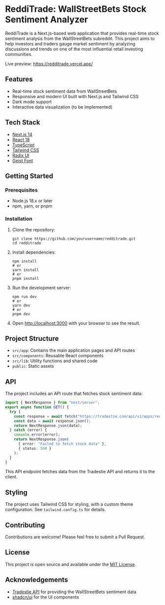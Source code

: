 # ReddiTrade: WallStreetBets Stock Sentiment Analyzer

ReddiTrade is a Next.js-based web application that provides real-time stock sentiment analysis from the WallStreetBets subreddit. This project aims to help investors and traders gauge market sentiment by analyzing discussions and trends on one of the most influential retail investing communities.

Live preview: https://redditrade.vercel.app/

## Features

- Real-time stock sentiment data from WallStreetBets
- Responsive and modern UI built with Next.js and Tailwind CSS
- Dark mode support
- Interactive data visualization (to be implemented)

## Tech Stack

- [Next.js 14](https://nextjs.org/)
- [React 18](https://reactjs.org/)
- [TypeScript](https://www.typescriptlang.org/)
- [Tailwind CSS](https://tailwindcss.com/)
- [Radix UI](https://www.radix-ui.com/)
- [Geist Font](https://vercel.com/font)

## Getting Started

### Prerequisites

- Node.js 18.x or later
- npm, yarn, or pnpm

### Installation

1. Clone the repository:

   ```
   git clone https://github.com/yourusername/redditrade.git
   cd redditrade
   ```

2. Install dependencies:

   ```
   npm install
   # or
   yarn install
   # or
   pnpm install
   ```

3. Run the development server:

   ```
   npm run dev
   # or
   yarn dev
   # or
   pnpm dev
   ```

4. Open [http://localhost:3000](http://localhost:3000) with your browser to see the result.

## Project Structure

- `src/app`: Contains the main application pages and API routes
- `src/components`: Reusable React components
- `src/lib`: Utility functions and shared code
- `public`: Static assets

## API

The project includes an API route that fetches stock sentiment data:

```typescript
import { NextResponse } from "next/server";
export async function GET() {
  try {
    const response = await fetch("https://tradestie.com/api/v1/apps/reddit");
    const data = await response.json();
    return NextResponse.json(data);
  } catch (error) {
    console.error(error);
    return NextResponse.json(
      { error: "Failed to fetch stock data" },
      { status: 500 }
    );
  }
}
```

This API endpoint fetches data from the Tradestie API and returns it to the client.

## Styling

The project uses Tailwind CSS for styling, with a custom theme configuration. See `tailwind.config.ts` for details.

## Contributing

Contributions are welcome! Please feel free to submit a Pull Request.

## License

This project is open source and available under the [MIT License](LICENSE).

## Acknowledgements

- [Tradestie API](https://tradestie.com/apps/reddit/api/) for providing the WallStreetBets sentiment data
- [shadcn/ui](https://ui.shadcn.com/) for the UI components
